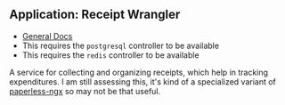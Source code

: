 ## Application: Receipt Wrangler

- [General Docs](https://receiptwrangler.io/docs/getting-started/installation)
- This requires the `postgresql` controller to be available
- This requires the `redis` controller to be available

A service for collecting and organizing receipts, which help in tracking expenditures.
I am still assessing this, it's kind of a specialized variant of 
[paperless-ngx](../paperless/) so may not be that useful.
